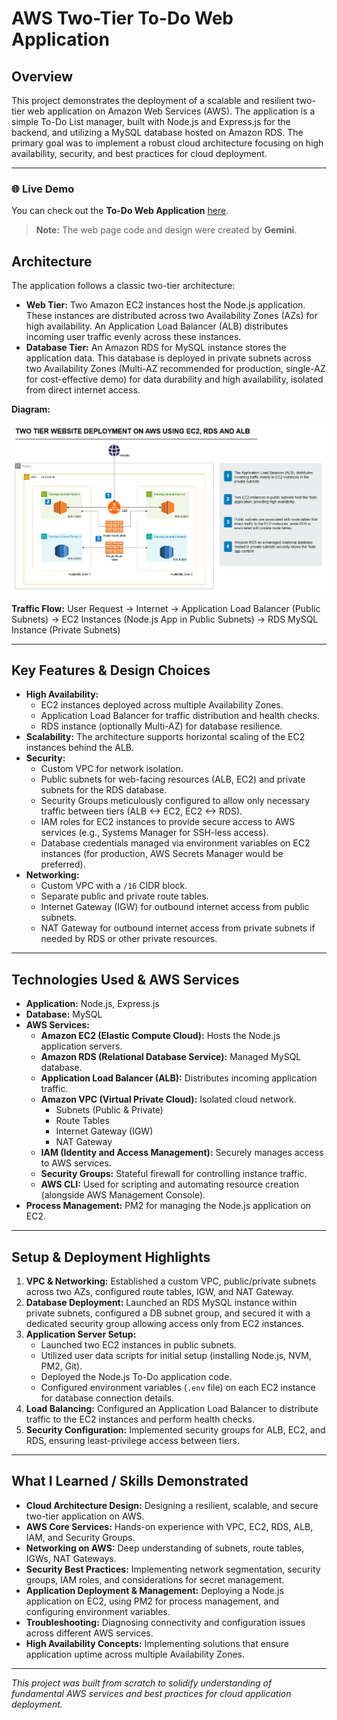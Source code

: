 # AWS Two-Tier To-Do Web Application

## Overview

This project demonstrates the deployment of a scalable and resilient two-tier web application on Amazon Web Services (AWS). The application is a simple To-Do List manager, built with Node.js and Express.js for the backend, and utilizing a MySQL database hosted on Amazon RDS. The primary goal was to implement a robust cloud architecture focusing on high availability, security, and best practices for cloud deployment.

---
### 🌐 Live Demo

You can check out the **To-Do Web Application** [here](https://todo.coffeeincode.click).  
> **Note:** The web page code and design were created by **Gemini**.

## Architecture

The application follows a classic two-tier architecture:

* **Web Tier:** Two Amazon EC2 instances host the Node.js application. These instances are distributed across two Availability Zones (AZs) for high availability. An Application Load Balancer (ALB) distributes incoming user traffic evenly across these instances.
* **Database Tier:** An Amazon RDS for MySQL instance stores the application data. This database is deployed in private subnets across two Availability Zones (Multi-AZ recommended for production, single-AZ for cost-effective demo) for data durability and high availability, isolated from direct internet access.

**Diagram:**

![Architecture Diagram](./Diagram-TodoApp.png)

**Traffic Flow:**
User Request -> Internet -> Application Load Balancer (Public Subnets) -> EC2 Instances (Node.js App in Public Subnets) -> RDS MySQL Instance (Private Subnets)

---

## Key Features & Design Choices

* **High Availability:**
    * EC2 instances deployed across multiple Availability Zones.
    * Application Load Balancer for traffic distribution and health checks.
    * RDS instance (optionally Multi-AZ) for database resilience.
* **Scalability:** The architecture supports horizontal scaling of the EC2 instances behind the ALB.
* **Security:**
    * Custom VPC for network isolation.
    * Public subnets for web-facing resources (ALB, EC2) and private subnets for the RDS database.
    * Security Groups meticulously configured to allow only necessary traffic between tiers (ALB <-> EC2, EC2 <-> RDS).
    * IAM roles for EC2 instances to provide secure access to AWS services (e.g., Systems Manager for SSH-less access).
    * Database credentials managed via environment variables on EC2 instances (for production, AWS Secrets Manager would be preferred).
* **Networking:**
    * Custom VPC with a `/16` CIDR block.
    * Separate public and private route tables.
    * Internet Gateway (IGW) for outbound internet access from public subnets.
    * NAT Gateway for outbound internet access from private subnets if needed by RDS or other private resources.

---

## Technologies Used & AWS Services

* **Application:** Node.js, Express.js
* **Database:** MySQL
* **AWS Services:**
    * **Amazon EC2 (Elastic Compute Cloud):** Hosts the Node.js application servers.
    * **Amazon RDS (Relational Database Service):** Managed MySQL database.
    * **Application Load Balancer (ALB):** Distributes incoming application traffic.
    * **Amazon VPC (Virtual Private Cloud):** Isolated cloud network.
        * Subnets (Public & Private)
        * Route Tables
        * Internet Gateway (IGW)
        * NAT Gateway
    * **IAM (Identity and Access Management):** Securely manages access to AWS services.
    * **Security Groups:** Stateful firewall for controlling instance traffic.
    * **AWS CLI:** Used for scripting and automating resource creation (alongside AWS Management Console).
* **Process Management:** PM2 for managing the Node.js application on EC2.

---

## Setup & Deployment Highlights

1.  **VPC & Networking:** Established a custom VPC, public/private subnets across two AZs, configured route tables, IGW, and NAT Gateway.
2.  **Database Deployment:** Launched an RDS MySQL instance within private subnets, configured a DB subnet group, and secured it with a dedicated security group allowing access only from EC2 instances.
3.  **Application Server Setup:**
    * Launched two EC2 instances in public subnets.
    * Utilized user data scripts for initial setup (installing Node.js, NVM, PM2, Git).
    * Deployed the Node.js To-Do application code.
    * Configured environment variables (`.env` file) on each EC2 instance for database connection details.
4.  **Load Balancing:** Configured an Application Load Balancer to distribute traffic to the EC2 instances and perform health checks.
5.  **Security Configuration:** Implemented security groups for ALB, EC2, and RDS, ensuring least-privilege access between tiers.

---

## What I Learned / Skills Demonstrated

* **Cloud Architecture Design:** Designing a resilient, scalable, and secure two-tier application on AWS.
* **AWS Core Services:** Hands-on experience with VPC, EC2, RDS, ALB, IAM, and Security Groups.
* **Networking on AWS:** Deep understanding of subnets, route tables, IGWs, NAT Gateways.
* **Security Best Practices:** Implementing network segmentation, security groups, IAM roles, and considerations for secret management.
* **Application Deployment & Management:** Deploying a Node.js application on EC2, using PM2 for process management, and configuring environment variables.
* **Troubleshooting:** Diagnosing connectivity and configuration issues across different AWS services.
* **High Availability Concepts:** Implementing solutions that ensure application uptime across multiple Availability Zones.

---

*This project was built from scratch to solidify understanding of fundamental AWS services and best practices for cloud application deployment.*
